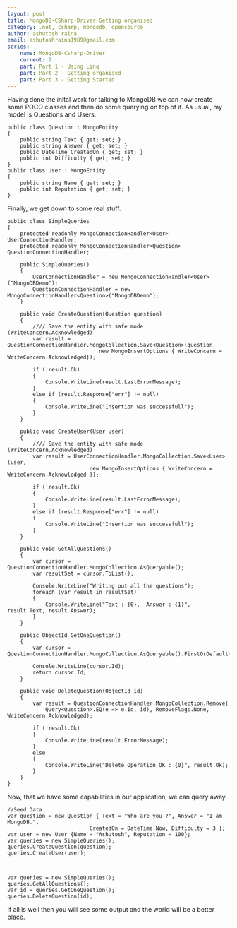 ```yaml
---
layout: post
title: MongoDB-CSharp-Driver Getting organised
category: .net, csharp, mongodb, opensource
author: ashutosh raina
email: ashutoshraina1989@gmail.com
series:
	name: MongoDB-Csharp-Driver
	current: 2
	part: Part 1 - Using Linq
	part: Part 2 - Getting organised
	part: Part 3 - Getting Started
---
```


Having done the inital work for talking to MongoDB we can now create some POCO classes and then do some querying on top of it. As usual, my model is Questions and Users.


	public class Question : MongoEntity
	{
	    public string Text { get; set; }
	    public string Answer { get; set; }
	    public DateTime CreatedOn { get; set; }
	    public int Difficulty { get; set; }
	}
	public class User : MongoEntity
	{
	    public string Name { get; set; }
	    public int Reputation { get; set; }
	}
 

<!--excerpt-->

Finally, we get down to some real stuff. 


	public class SimpleQueries
	{
	    protected readonly MongoConnectionHandler<User> UserConnectionHandler;
	    protected readonly MongoConnectionHandler<Question> QuestionConnectionHandler;

	    public SimpleQueries()
	    {
	        UserConnectionHandler = new MongoConnectionHandler<User>("MongoDBDemo");
	        QuestionConnectionHandler = new MongoConnectionHandler<Question>("MongoDBDemo");
	    }

	    public void CreateQuestion(Question question)
	    {
	        //// Save the entity with safe mode (WriteConcern.Acknowledged)
	        var result = QuestionConnectionHandler.MongoCollection.Save<Question>(question, 
	                             new MongoInsertOptions { WriteConcern = WriteConcern.Acknowledged});

	        if (!result.Ok)
	        {
	            Console.WriteLine(result.LastErrorMessage);
	        }
	        else if (result.Response["err"] != null)
	        {
	            Console.WriteLine("Insertion was successfull");
	        }
	    }

	    public void CreateUser(User user)
	    {
	        //// Save the entity with safe mode (WriteConcern.Acknowledged)
	        var result = UserConnectionHandler.MongoCollection.Save<User>(user, 
	                          new MongoInsertOptions { WriteConcern = WriteConcern.Acknowledged });

	        if (!result.Ok)
	        {
	            Console.WriteLine(result.LastErrorMessage);
	        }
	        else if (result.Response["err"] != null)
	        {
	            Console.WriteLine("Insertion was successfull");
	        }
	    }

	    public void GetAllQuestions()
	    {
	        var cursor = QuestionConnectionHandler.MongoCollection.AsQueryable();
	        var resultSet = cursor.ToList();

	        Console.WriteLine("Writing out all the questions");
	        foreach (var result in resultSet)
	        {
	            Console.WriteLine("Text : {0},  Answer : {1}", result.Text, result.Answer);
	        }
	    }

	    public ObjectId GetOneQuestion()
	    {
	        var cursor = QuestionConnectionHandler.MongoCollection.AsQueryable().FirstOrDefault();

	        Console.WriteLine(cursor.Id);
	        return cursor.Id;
	    }

	    public void DeleteQuestion(ObjectId id)
	    {
	        var result = QuestionConnectionHandler.MongoCollection.Remove(
	            Query<Question>.EQ(e => e.Id, id), RemoveFlags.None, WriteConcern.Acknowledged);

	        if (!result.Ok)
	        {
	            Console.WriteLine(result.ErrorMessage);
	        }
	        else
	        {
	            Console.WriteLine("Delete Operation OK : {0}", result.Ok);
	        }
	    }
	}


Now, that we have some capabilities in our application, we can query away.

	//Seed Data
	var question = new Question { Text = "Who are you ?", Answer = "I am MongoDB.",
	                          CreatedOn = DateTime.Now, Difficulty = 3 };
	var user = new User {Name = "Ashutosh", Reputation = 100};
	var queries = new SimpleQueries();
	queries.CreateQuestion(question);
	queries.CreateUser(user);



	var queries = new SimpleQueries();
	queries.GetAllQuestions();
	var id = queries.GetOneQuestion();
	queries.DeleteQuestion(id);


If all is well then you will see some output and the world will be a better place.

